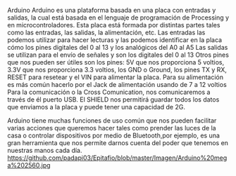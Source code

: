 Arduino
Arduino es una plataforma basada en una placa con entradas y salidas, la cual está basada en el lenguaje de programación de Processing y en microcontroladores. Esta placa está formada por distintas partes tales como las entradas, las salidas, la alimentación, etc. Las entradas las podemos utilizar para hacer lecturas y las podemos identificar en la placa cómo los pines digitales del 0 al 13 y los analógicos del A0 al A5 Las salidas se utilizan para el envío de señales y son los digitales del 0 al 13 Otros pines que nos pueden ser útiles son los pines: 5V que nos proporciona 5 voltios, 3.3V que nos proporciona 3.3 voltios, los GND o Ground, los pines TX y RX, RESET para resetear y el VIN para alimentar la placa. Para su alimentación es más común hacerlo por el Jack de alimentación usando de 7 a 12 voltios Para la comunicación o la Cross Comunication, nos comunicaremos a través de él puerto USB. El SHIELD nos permitirá guardar todos los datos que enviamos a la placa y puede tener una capacidad de 2G.

Arduino tiene muchas funciones de uso común que nos pueden facilitar varias acciones que queremos hacer tales como prender las luces de la casa o controlar dispositivos por medio de Bluetooth,por ejemplo, es una gran herramienta que nos permite darnos cuenta del poder que tenemos en nuestras manos cada día.
 https://github.com/padapi03/Epitafio/blob/master/Imagen/Arduino%20mega%202560.jpg
